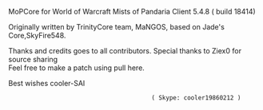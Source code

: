 
  MoPCore for World of Warcraft Mists of Pandaria Client 5.4.8 ( build 18414) 
  
  Originally written by TrinityCore team, MaNGOS, based on Jade's Core,SkyFire548.
  
  Thanks and credits goes to all contributors. Special thanks to Ziex0 for source sharing  
  Feel free to make a patch using pull here.
  
  Best wishes
                 cooler-SAI
				          
                                            ( Skype: cooler19860212 )